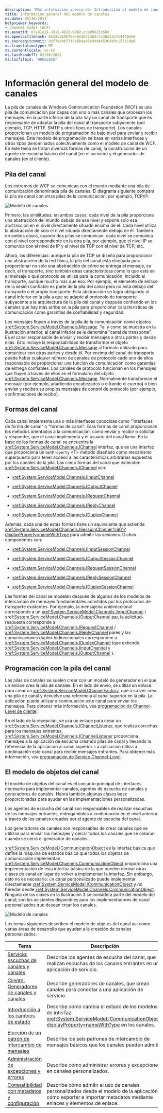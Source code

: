 ```yaml
---
description: 'Más información acerca de: Introducción al modelo de canal'
title: Información general del modelo de canales
ms.date: 03/30/2017
helpviewer_keywords:
- channel model [WCF]
ms.assetid: 07a81e11-3911-4632-90d2-cca99825b5bd
ms.openlocfilehash: 8b22c2b957eec6e3b52a84c7a30d4a17c41293e6
ms.sourcegitcommit: ddf7edb67715a5b9a45e3dd44536dabc153c1de0
ms.translationtype: MT
ms.contentlocale: es-ES
ms.lasthandoff: 02/06/2021
ms.locfileid: "99685886"
---
```

# <a name="channel-model-overview"></a>Información general del modelo de canales

La pila de canales de Windows Communication Foundation (WCF) es una pila de comunicación por capas con uno o más canales que procesan los mensajes. En la parte inferior de la pila hay un canal de transporte que es responsable de adaptar la pila del canal al transporte subyacente (por ejemplo, TCP, HTTP, SMTP y otros tipos de transporte). Los canales proporcionan un modelo de programación de bajo nivel para enviar y recibir mensajes. Este modelo de programación se basa en varias interfaces y otros tipos denominados colectivamente como el modelo de canal de WCF. En este tema se tratan diversas formas de canal, la construcción de un agente de escucha básico del canal (en el servicio) y el generador de canales (en el cliente).  
  
## <a name="channel-stack"></a>Pila del canal  

 Los extremos de WCF se comunican con el mundo mediante una pila de comunicación denominada pila de canales. El diagrama siguiente compara la pila de canal con otras pilas de la comunicación, por ejemplo, TCP/IP.  
  
 ![Modelo de canales](./media/wcfc-channelstackhighlevelc.gif "wcfc_ChannelStackHighLevelc")  
  
 Primero, las similitudes: en ambos casos, cada nivel de la pila proporciona una abstracción del mundo debajo de ese nivel y expone solo esa abstracción en el nivel directamente situado encima de él. Cada nivel utiliza la abstracción de solo el nivel situado directamente debajo de él. También en ambos casos, cuando dos pilas se comunican, cada nivel se comunica con el nivel correspondiente en la otra pila, por ejemplo, que el nivel IP se comunica con el nivel de IP y el nivel de TCP con el nivel de TCP, etc.  
  
 Ahora, las diferencias: aunque la pila de TCP se diseñó para proporcionar una abstracción de la red física, la pila del canal está diseñada para proporcionar no solo una abstracción de cómo se entrega el mensaje, es decir, el transporte, sino también otras características como lo que está en el mensaje o qué protocolo se utiliza para la comunicación, incluido el transporte, aunque mucho más que eso. Por ejemplo, el elemento de enlace de la sesión confiable es parte de la pila del canal pero no está debajo del transporte o el propio transporte. Esta abstracción se logra obligando al canal inferior en la pila a que se adapte al protocolo de transporte subyacente a la arquitectura de la pila del canal y después confiando en los canales que hay más arriba en la pila para proporcionar características de comunicación como garantías de confiabilidad y seguridad.  
  
 Los mensajes fluyen a través de la pila de la comunicación como objetos <xref:System.ServiceModel.Channels.Message>. Tal y como se muestra en la ilustración anterior, al canal inferior se le denomina "canal de transporte". Es el canal responsable de enviar y recibir mensajes a otras partes y desde ellas. Esto incluye la responsabilidad de transformar el objeto <xref:System.ServiceModel.Channels.Message> al formato utilizado para comunicar con otras partes y desde él. Por encima del canal de transporte puede haber cualquier número de canales de protocolo cado uno de ellos responsable de proporcionar una función de comunicación como garantías de entrega confiables. Los canales de protocolo funcionan en los mensajes que fluyen a través de ellos en el formulario del objeto <xref:System.ServiceModel.Channels.Message>. Normalmente transforman el mensaje (por ejemplo, añadiendo encabezados o cifrando el cuerpo) o bien envían y reciben su propios mensajes de control de protocolo (por ejemplo, confirmaciones de recibo).  
  
## <a name="channel-shapes"></a>Formas del canal  

 Cada canal implementa una o más interfaces conocidas como "interfaces de forma de canal" o "formas de canal". Esas formas de canal proporcionan los métodos orientados a la comunicación, como enviar y recibir o solicitar y responder, que el canal implementa y el usuario del canal llama. En la base de las formas de canal se encuentra la <xref:System.ServiceModel.Channels.IChannel> interfaz, que es una interfaz que proporciona un `GetProperty` \<T> método diseñado como mecanismo superpuesto para tener acceso a las características arbitrarias expuestas por los canales de la pila. Las cinco formas del canal que extienden <xref:System.ServiceModel.Channels.IChannel> son:  
  
- <xref:System.ServiceModel.Channels.IInputChannel>  
  
- <xref:System.ServiceModel.Channels.IOutputChannel>  
  
- <xref:System.ServiceModel.Channels.IRequestChannel>  
  
- <xref:System.ServiceModel.Channels.IReplyChannel>  
  
- <xref:System.ServiceModel.Channels.IDuplexChannel>  
  
 Además, cada una de estas formas tiene un equivalente que extiende <xref:System.ServiceModel.Channels.ISessionChannel%601?displayProperty=nameWithType> para admitir las sesiones. Dichos componentes son:  
  
- <xref:System.ServiceModel.Channels.IInputSessionChannel>  
  
- <xref:System.ServiceModel.Channels.IOutputSessionChannel>  
  
- <xref:System.ServiceModel.Channels.IRequestSessionChannel>  
  
- <xref:System.ServiceModel.Channels.IReplySessionChannel>  
  
- <xref:System.ServiceModel.Channels.IDuplexSessionChannel>  
  
 Las formas del canal se modelan después de algunos de los modelos de intercambio de mensajes fundamentales admitidos por los protocolos de transporte existentes. Por ejemplo, la mensajería unidireccional corresponde a un <xref:System.ServiceModel.Channels.IInputChannel> / <xref:System.ServiceModel.Channels.IOutputChannel> par, la solicitud-respuesta corresponde a <xref:System.ServiceModel.Channels.IRequestChannel> / <xref:System.ServiceModel.Channels.IReplyChannel> pares y las comunicaciones dúplex bidireccionales corresponden a <xref:System.ServiceModel.Channels.IDuplexChannel> (que extiende <xref:System.ServiceModel.Channels.IInputChannel> y <xref:System.ServiceModel.Channels.IOutputChannel> ).  
  
## <a name="programming-with-the-channel-stack"></a>Programación con la pila del canal  

 Las pilas de canales se suelen crear con un modelo de generador en el que un enlace crea la pila de canales. En el lado de envío, se utiliza un enlace para crear un <xref:System.ServiceModel.ChannelFactory>, que a su vez crea una pila de canal y devuelve una referencia al canal superior en la pila. La aplicación puede utilizar a continuación este canal para enviar los mensajes. Para obtener más información, vea [programación de Channel-Level de cliente](client-channel-level-programming.md).  
  
 En el lado de la recepción, se usa un enlace para crear un <xref:System.ServiceModel.Channels.IChannelListener>, que realiza escuchas para los mensajes entrantes. <xref:System.ServiceModel.Channels.IChannelListener> proporciona mensajes a la aplicación de escucha creando pilas de canal y llevando la referencia de la aplicación al canal superior. La aplicación utiliza a continuación este canal para recibir mensajes entrantes. Para obtener más información, vea [programación de Service Channel-Level](service-channel-level-programming.md).  
  
## <a name="the-channel-object-model"></a>El modelo de objetos del canal  

 El modelo de objetos del canal es el conjunto principal de interfaces necesario para implementar canales, agentes de escucha de canales y generadores de canales. Habrá también algunas clases base proporcionadas para ayudar en las implementaciones personalizadas.  
  
 Los agentes de escucha del canal son responsables de realizar escuchas de los mensajes entrantes, entregándolos a continuación en el nivel anterior a través de los canales creados por el agente de escucha del canal.  
  
 Los generadores de canales son responsables de crear canales que se utilizan para enviar los mensajes y cerrar todos los canales que se crearon cuando se cerró el generador de canales.  
  
 <xref:System.ServiceModel.ICommunicationObject> es la interfaz básica que define la máquina de estados básica que todos los objetos de comunicación implementan. <xref:System.ServiceModel.Channels.CommunicationObject> proporciona una implementación de esta interfaz básica de la que pueden derivar otras clases de canal en lugar de volver a implementar la interfaz. Sin embargo, esto no es necesario: un canal personalizado puede implementar directamente <xref:System.ServiceModel.ICommunicationObject> y no heredar desde <xref:System.ServiceModel.Channels.CommunicationObject>. Ninguna de las clases en la ilustración 3 se considera parte del modelo del canal; son los asistentes disponibles para los implementadores de canal personalizados que desean crear los canales.  
  
 ![Modelo de canales](./media/wcfc-wcfcchannelsigure3omumtreec.gif "wcfc_WCFCChannelsigure3OMUMTreec")  
  
 Los temas siguientes describen el modelo de objetos del canal así como varias áreas de desarrollo que ayudan a la creación de canales personalizados.  
  
|Tema|Descripción|  
|-----------|-----------------|  
|[Servicio: escuchas de canales y canales](service-channel-listeners-and-channels.md)|Describe los agentes de escucha del canal, que realizan escuchas de los canales entrantes en una aplicación de servicio.|  
|[Cliente: Generadores de canales y canales](client-channel-factories-and-channels.md)|Describe generadores de canales, que crean canales para conectar a una aplicación de servicio.|  
|[Introducción a los cambios de estado](understanding-state-changes.md)|Describe cómo cambia el estado de los modelos de interfaz <xref:System.ServiceModel.ICommunicationObject?displayProperty=nameWithType> en los canales.|  
|[Elección de un patrón de intercambio de mensajes](choosing-a-message-exchange-pattern.md)|Describe los seis patrones de intercambio de mensajes básicos que los canales pueden admitir.|  
|[Administración de excepciones y errores](handling-exceptions-and-faults.md)|Describe cómo administrar errores y excepciones en canales personalizados.|  
|[Compatibilidad con metadatos y configuración](configuration-and-metadata-support.md)|Describe cómo admitir el uso de canales personalizados desde el modelo de la aplicación y cómo exportar e importar metadatos mediante enlaces y elementos de enlace.|
